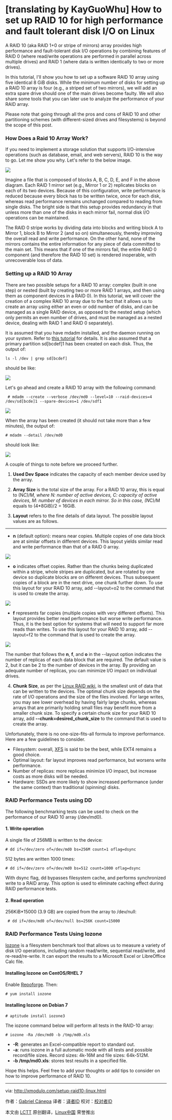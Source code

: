 ﻿[translating by KayGuoWhu]
How to set up RAID 10 for high performance and fault tolerant disk I/O on Linux
================================================================================
A RAID 10 (aka RAID 1+0 or stripe of mirrors) array provides high performance and fault-tolerant disk I/O operations by combining features of RAID 0 (where read/write operations are performed in parallel across multiple drives) and RAID 1 (where data is written identically to two or more drives).

In this tutorial, I'll show you how to set up a software RAID 10 array using five identical 8 GiB disks. While the minimum number of disks for setting up a RAID 10 array is four (e.g., a striped set of two mirrors), we will add an extra spare drive should one of the main drives become faulty. We will also share some tools that you can later use to analyze the performance of your RAID array.

Please note that going through all the pros and cons of RAID 10 and other partitioning schemes (with different-sized drives and filesystems) is beyond the scope of this post. 

### How Does a Raid 10 Array Work? ###

If you need to implement a storage solution that supports I/O-intensive operations (such as database, email, and web servers), RAID 10 is the way to go. Let me show you why. Let's refer to the below image.

![](https://farm4.staticflickr.com/3844/15179003008_e48806b3ef_o.png)

Imagine a file that is composed of blocks A, B, C, D, E, and F in the above diagram. Each RAID 1 mirror set (e.g., Mirror 1 or 2) replicates blocks on each of its two devices. Because of this configuration, write performance is reduced because every block has to be written twice, once for each disk, whereas read performance remains unchanged compared to reading from single disks. The bright side is that this setup provides redundancy in that unless more than one of the disks in each mirror fail, normal disk I/O operations can be maintained.

The RAID 0 stripe works by dividing data into blocks and writing block A to Mirror 1, block B to Mirror 2 (and so on) simultaneously, thereby improving the overall read and write performance. On the other hand, none of the mirrors contains the entire information for any piece of data committed to the main set. This means that if one of the mirrors fail, the entire RAID 0 component (and therefore the RAID 10 set) is rendered inoperable, with unrecoverable loss of data.

### Setting up a RAID 10 Array ###

There are two possible setups for a RAID 10 array: complex (built in one step) or nested (built by creating two or more RAID 1 arrays, and then using them as component devices in a RAID 0). In this tutorial, we will cover the creation of a complex RAID 10 array due to the fact that it allows us to create an array using either an even or odd number of disks, and can be managed as a single RAID device, as opposed to the nested setup (which only permits an even number of drives, and must be managed as a nested device, dealing with RAID 1 and RAID 0 separately).

It is assumed that you have mdadm installed, and the daemon running on your system. Refer to [this tutorial][1] for details. It is also assumed that a primary partition sd[bcdef]1 has been created on each disk. Thus, the output of:

    ls -l /dev | grep sd[bcdef]

should be like:

![](https://farm3.staticflickr.com/2944/15365276992_db79cac82a.jpg)

Let's go ahead and create a RAID 10 array with the following command:

     # mdadm --create --verbose /dev/md0 --level=10 --raid-devices=4 /dev/sd[bcde]1 --spare-devices=1 /dev/sdf1 

![](https://farm3.staticflickr.com/2946/15365277042_28a100baa2_z.jpg)

When the array has been created (it should not take more than a few minutes), the output of:

    # mdadm --detail /dev/md0

should look like:

![](https://farm3.staticflickr.com/2946/15362417891_7984c6a05f_o.png)

A couple of things to note before we proceed further.

1. **Used Dev Space** indicates the capacity of each member device used by the array.

2. **Array Size** is the total size of the array. For a RAID 10 array, this is equal to (N*C)/M, where N: number of active devices, C: capacity of active devices, M: number of devices in each mirror. So in this case, (N*C)/M equals to (4*8GiB)/2 = 16GiB.

3. **Layout** refers to the fine details of data layout. The possible layout values are as follows.

----------

- **n** (default option): means near copies. Multiple copies of one data block are at similar offsets in different devices. This layout yields similar read and write performance than that of a RAID 0 array.

![](https://farm3.staticflickr.com/2941/15365413092_0aa41505c2_o.png)

- **o** indicates offset copies. Rather than the chunks being duplicated within a stripe, whole stripes are duplicated, but are rotated by one device so duplicate blocks are on different devices. Thus subsequent copies of a block are in the next drive, one chunk further down. To use this layout for your RAID 10 array, add --layout=o2 to the command that is used to create the array. 

![](https://farm3.staticflickr.com/2944/15178897580_6ef923a1cb_o.png)

- **f** represents far copies (multiple copies with very different offsets). This layout provides better read performance but worse write performance. Thus, it is the best option for systems that will need to support far more reads than writes. To use this layout for your RAID 10 array, add --layout=f2 to the command that is used to create the array. 

![](https://farm3.staticflickr.com/2948/15179140458_4a803bb194_o.png)

The number that follows the **n**, **f**, and **o** in the --layout option indicates the number of replicas of each data block that are required. The default value is 2, but it can be 2 to the number of devices in the array. By providing an adequate number of replicas, you can minimize I/O impact on individual drives.

4. **Chunk Size**, as per the [Linux RAID wiki][2], is the smallest unit of data that can be written to the devices. The optimal chunk size depends on the rate of I/O operations and the size of the files involved. For large writes, you may see lower overhead by having fairly large chunks, whereas arrays that are primarily holding small files may benefit more from a smaller chunk size. To specify a certain chunk size for your RAID 10 array, add **--chunk=desired_chunk_size** to the command that is used to create the array.

Unfortunately, there is no one-size-fits-all formula to improve performance. Here are a few guidelines to consider.

- Filesystem: overall, [XFS][3] is said to be the best, while EXT4 remains a good choice.
- Optimal layout: far layout improves read performance, but worsens write performance.
- Number of replicas: more replicas minimize I/O impact, but increase costs as more disks will be needed.
- Hardware: SSDs are more likely to show increased performance (under the same context) than traditional (spinning) disks. 

### RAID Performance Tests using DD ###

The following benchmarking tests can be used to check on the performance of our RAID 10 array (/dev/md0).

#### 1. Write operation ####

A single file of 256MB is written to the device:

    # dd if=/dev/zero of=/dev/md0 bs=256M count=1 oflag=dsync 

512 bytes are written 1000 times:

    # dd if=/dev/zero of=/dev/md0 bs=512 count=1000 oflag=dsync 

With dsync flag, dd bypasses filesystem cache, and performs synchronized write to a RAID array. This option is used to eliminate caching effect during RAID performance tests.

#### 2. Read operation ####

256KiB*15000 (3.9 GB) are copied from the array to /dev/null:

     # dd if=/dev/md0 of=/dev/null bs=256K count=15000 

### RAID Performance Tests Using Iozone ###

[Iozone][4] is a filesystem benchmark tool that allows us to measure a variety of disk I/O operations, including random read/write, sequential read/write, and re-read/re-write. It can export the results to a Microsoft Excel or LibreOffice Calc file.

#### Installing Iozone on CentOS/RHEL 7 ####

Enable [Repoforge][5]. Then:

    # yum install iozone 

#### Installing Iozone on Debian 7 ####

    # aptitude install iozone3 

The iozone command below will perform all tests in the RAID-10 array:

    # iozone -Ra /dev/md0 -b /tmp/md0.xls 

- **-R**: generates an Excel-compatible report to standard out.
- **-a**: runs iozone in a full automatic mode with all tests and possible record/file sizes. Record sizes: 4k-16M and file sizes: 64k-512M.
- **-b /tmp/md0.xls**: stores test results in a specified file. 

Hope this helps. Feel free to add your thoughts or add tips to consider on how to improve performance of RAID 10. 

--------------------------------------------------------------------------------

via: http://xmodulo.com/setup-raid10-linux.html

作者：[Gabriel Cánepa][a]
译者：[译者ID](https://github.com/译者ID)
校对：[校对者ID](https://github.com/校对者ID)

本文由 [LCTT](https://github.com/LCTT/TranslateProject) 原创翻译，[Linux中国](http://linux.cn/) 荣誉推出

[a]:http://xmodulo.com/author/gabriel
[1]:http://xmodulo.com/create-software-raid1-array-mdadm-linux.html
[2]:https://raid.wiki.kernel.org/
[3]:http://ask.xmodulo.com/create-mount-xfs-file-system-linux.html
[4]:http://www.iozone.org/
[5]:http://xmodulo.com/how-to-set-up-rpmforge-repoforge-repository-on-centos.html
